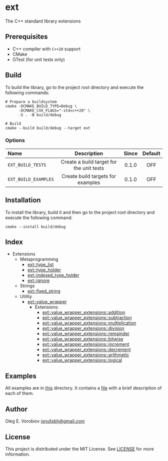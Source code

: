 # ext

The C++ standard library extensions

## Prerequisites

- C++ compiler with `C++20` support
- CMake
- GTest (for unit tests only)

## Build

To build the library, go to the project root directory and execute the following commands:

```shell
# Prepare a buildsystem
cmake -DCMAKE_BUILD_TYPE=Debug \
      -DCMAKE_CXX_FLAGS="-std=c++20" \
      -S . -B build/debug

# Build
cmake --build build/debug --target ext
```

### Options

| Name                 |               Description                | Since | Default |
|:---------------------|:----------------------------------------:|:-----:|:-------:|
| `EXT_BUILD_TESTS`    | Create a build target for the unit tests | 0.1.0 |   OFF   |
| `EXT_BUILD_EXAMPLES` |    Create build targets for examples     | 0.1.0 |   OFF   |

## Installation

To install the library, build it and then go to the project root directory and execute
the following command:

```shell
cmake --install build/debug
```

## Index

- Extensions
  - Metaprogramming
    - [ext::type_list](include/ext/type_list.hpp)
    - [ext::type_holder](include/ext/type_holder.hpp)
    - [ext::indexed_type_holder](include/ext/type_holder.hpp)
    - [ext::ignore](include/ext/ignore.hpp)
  - Strings
    - [ext::fixed_string](include/ext/fixed_string.hpp)
  - Utility
    - [ext::value_wrapper](include/ext/value_wrapper.hpp)
      - Extensions:
        - [ext::value_wrapper_extensions::addition](include/ext/value_wrapper.hpp)
        - [ext::value_wrapper_extensions::subtraction](include/ext/value_wrapper.hpp)
        - [ext::value_wrapper_extensions::multiplication](include/ext/value_wrapper.hpp)
        - [ext::value_wrapper_extensions::division](include/ext/value_wrapper.hpp)
        - [ext::value_wrapper_extensions::remainder](include/ext/value_wrapper.hpp)
        - [ext::value_wrapper_extensions::bitwise](include/ext/value_wrapper.hpp)
        - [ext::value_wrapper_extensions::increment](include/ext/value_wrapper.hpp)
        - [ext::value_wrapper_extensions::decrement](include/ext/value_wrapper.hpp)
        - [ext::value_wrapper_extensions::arithmetic](include/ext/value_wrapper.hpp)
        - [ext::value_wrapper_extensions::logical](include/ext/value_wrapper.hpp)

## Examples

All examples are in [this](./examples) directory. It contains a [file](examples/README.md) with a brief description of 
each of them.

## Author

Oleg E. Vorobiov <isnullxbh@gmail.com>

## License

This project is distributed under the MIT License. See [LICENSE](LICENSE) for more information.
